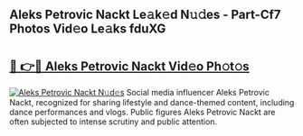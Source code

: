 ## Aleks Petrovic Nackt Le𝚊k𝚎d N𝚞𝚍es - Part-Cf7 Photos Vid𝚎o Le𝚊ks fduXG

# <h2><a href="http://fb5vpb.evod.top/?m=Aleks+Petrovic+Nackt">🔗 👉🔴 Aleks Petrovic Nackt Vid𝚎o Ph𝚘t𝚘s</a></h2>

[![Aleks Petrovic Nackt N𝚞d𝚎s](https://i.imgur.com/8V9OHl7.gif)](http://fb5vpb.evod.top/?m=Aleks+Petrovic+Nackt)
Social media influencer Aleks Petrovic Nackt, recognized for sharing lifestyle and dance-themed content, including dance performances and vlogs. Public figures Aleks Petrovic Nackt are often subjected to intense scrutiny and public attention. 
